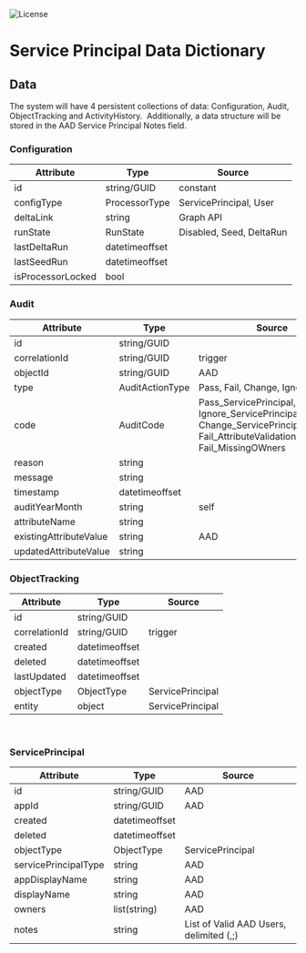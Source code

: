 ![License](https://img.shields.io/badge/license-MIT-green.svg)
# Service Principal Data Dictionary 

## Data  

The system will have 4 persistent collections of data: Configuration, Audit, ObjectTracking and ActivityHistory.  Additionally, a data structure will be stored in the AAD Service Principal Notes field. 

### Configuration

Attribute | Type | Source
--------- | ---- | ------
id | string/GUID | constant
configType | ProcessorType | ServicePrincipal, User
deltaLink | string | Graph API
runState | RunState | Disabled, Seed, DeltaRun
lastDeltaRun | datetimeoffset | 
lastSeedRun | datetimeoffset | 
isProcessorLocked | bool | 

### Audit 

Attribute | Type | Source
---------- | ---- | ------
id | string/GUID | 
correlationId | string/GUID | trigger
objectId | string/GUID | AAD
type | AuditActionType | Pass, Fail, Change, Ignore
code | AuditCode | Pass_ServicePrincipal, Ignore_ServicePrincipalDeleted, Change_ServicePrincipalUpdated, Fail_AttributeValidation, Fail_MissingOWners
reason | string | 
message | string | 
timestamp | datetimeoffset | 
auditYearMonth | string | self
attributeName | string | 
existingAttributeValue | string | AAD
updatedAttributeValue| string | 



### ObjectTracking


Attribute | Type | Source
---------- | ---- | ------
id | string/GUID | 
correlationId | string/GUID | trigger
created | datetimeoffset |  
deleted | datetimeoffset |
lastUpdated | datetimeoffset | 
objectType | ObjectType | ServicePrincipal
entity | object | ServicePrincipal 
 
### ServicePrincipal
Attribute | Type | Source
---------- | ---- | ------
id | string/GUID | AAD
appId | string/GUID | AAD
created | datetimeoffset |  
deleted | datetimeoffset |
objectType | ObjectType | ServicePrincipal
servicePrincipalType | string | AAD
appDisplayName | string | AAD
displayName | string | AAD
owners | list(string) | AAD
notes | string | List of Valid AAD Users, delimited (,;)

